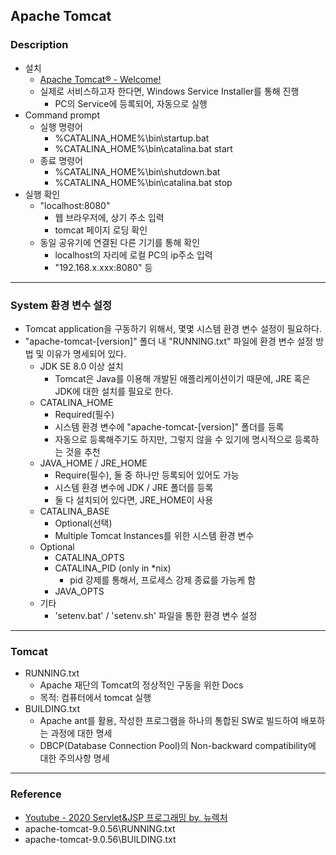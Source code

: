 ## Apache Tomcat

### Description

- 설치
  - [Apache Tomcat® - Welcome!](https://tomcat.apache.org/)
  - 실제로 서비스하고자 한다면, Windows Service Installer를 통해 진행
    - PC의 Service에 등록되어, 자동으로 실행
- Command prompt
  - 실행 명령어
    - %CATALINA_HOME%\bin\startup.bat
    - %CATALINA_HOME%\bin\catalina.bat start
  - 종료 명령어
    - %CATALINA_HOME%\bin\shutdown.bat
    - %CATALINA_HOME%\bin\catalina.bat stop
- 실행 확인
  - "localhost:8080"
    - 웹 브라우저에, 상기 주소 입력
    - tomcat 페이지 로딩 확인
  - 동일 공유기에 연결된 다른 기기를 통해 확인
    - localhost의 자리에 로컬 PC의 ip주소 입력
    - "192.168.x.xxx:8080" 등

---

### System 환경 변수 설정

- Tomcat application을 구동하기 위해서, 몇몇 시스템 환경 변수 설정이 필요하다. 
- "apache-tomcat-[version]" 폴더 내 "RUNNING.txt" 파일에 환경 변수 설정 방법 및 이유가 명세되어 있다. 
  - JDK SE 8.0 이상 설치
    - Tomcat은 Java를 이용해 개발된 애플리케이션이기 때문에, JRE 혹은 JDK에 대한 설치를 필요로 한다. 
  - CATALINA_HOME
    - Required(필수)
    - 시스템 환경 변수에 "apache-tomcat-[version]" 폴더를 등록
    - 자동으로 등록해주기도 하지만, 그렇지 않을 수 있기에 명시적으로 등록하는 것을 추천
  - JAVA_HOME / JRE_HOME
    - Require(필수), 둘 중 하나만 등록되어 있어도 가능
    - 시스템 환경 변수에 JDK / JRE 폴더를 등록
    - 둘 다 설치되어 있다면, JRE_HOME이 사용
  - CATALINA_BASE
    - Optional(선택)
    - Multiple Tomcat Instances를 위한 시스템 환경 변수
  - Optional
    - CATALINA_OPTS
    - CATALINA_PID (only in *nix)
      - pid 강제를 통해서, 프로세스 강제 종료를 가능케 함
    - JAVA_OPTS
  - 기타
    - 'setenv.bat' / 'setenv.sh' 파일을 통한 환경 변수 설정

---

### Tomcat

- RUNNING.txt
  - Apache 재단의 Tomcat의 정상적인 구동을 위한 Docs
  - 목적: 컴퓨터에서 tomcat 실행
- BUILDING.txt
  - Apache ant를 활용, 작성한 프로그램을 하나의 통합된 SW로 빌드하여 배포하는 과정에 대한 명세
  - DBCP(Database Connection Pool)의 Non-backward compatibility에 대한 주의사항 명세

---

### Reference

- [Youtube - 2020 Servlet&JSP 프로그래밍 by. 뉴렉처](https://www.youtube.com/channel/UC5-ixpj8DioZqmrasj6Ihpw)
- apache-tomcat-9.0.56\RUNNING.txt
- apache-tomcat-9.0.56\BUILDING.txt